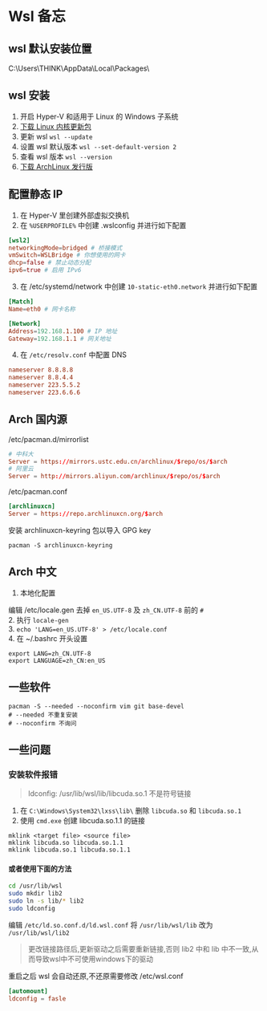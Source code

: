 # Wsl 备忘

## wsl 默认安装位置

C:\Users\THINK\AppData\Local\Packages\

## wsl 安装

1. 开启 Hyper-V 和适用于 Linux 的 Windows 子系统
2. [下载 Linux 内核更新包](https://wslstorestorage.blob.core.windows.net/wslblob/wsl_update_x64.msi)
3. 更新 wsl ```wsl --update```
4. 设置 wsl 默认版本 ```wsl --set-default-version 2```
5. 查看 wsl 版本 ```wsl --version```
6. [下载 ArchLinux 发行版](https://wsldl-pg.github.io/ArchW-docs/)

## 配置静态 IP

1. 在 Hyper-V 里创建外部虚拟交换机
2. 在 ```%USERPROFILE%``` 中创建 .wslconfig 并进行如下配置

```conf
[wsl2]
networkingMode=bridged # 桥接模式
vmSwitch=WSLBridge # 你想使用的网卡
dhcp=false # 禁止动态分配
ipv6=true # 启用 IPv6
```

3. 在 /etc/systemd/network 中创建 ```10-static-eth0.network``` 并进行如下配置

```conf
[Match]
Name=eth0 # 网卡名称

[Network]
Address=192.168.1.100 # IP 地址
Gateway=192.168.1.1 # 网关地址
```

4. 在 ```/etc/resolv.conf``` 中配置 DNS

```conf
nameserver 8.8.8.8
nameserver 8.8.4.4
nameserver 223.5.5.2
nameserver 223.6.6.6
```

## Arch 国内源

/etc/pacman.d/mirrorlist

```conf
# 中科大
Server = https://mirrors.ustc.edu.cn/archlinux/$repo/os/$arch
# 阿里云
Server = http://mirrors.aliyun.com/archlinux/$repo/os/$arch
```

/etc/pacman.conf

```conf
[archlinuxcn]
Server = https://repo.archlinuxcn.org/$arch
```

安装 archlinuxcn-keyring 包以导入 GPG key

```shell
pacman -S archlinuxcn-keyring
```

## Arch 中文

1. 本地化配置

编辑 /etc/locale.gen 去掉 ```en_US.UTF-8``` 及 ```zh_CN.UTF-8``` 前的 ```#```  
2. 执行 ```locale-gen```  
3. ```echo 'LANG=en_US.UTF-8' > /etc/locale.conf```  
4. 在 ~/.bashrc 开头设置  

```shell
export LANG=zh_CN.UTF-8
export LANGUAGE=zh_CN:en_US
```

## 一些软件

```shell
pacman -S --needed --noconfirm vim git base-devel
# --needed 不重复安装
# --noconfirm 不询问
```

## 一些问题

### 安装软件报错

> ldconfig: /usr/lib/wsl/lib/libcuda.so.1 不是符号链接

1. 在 ```C:\Windows\System32\lxss\lib\``` 删除 ```libcuda.so``` 和 ```libcuda.so.1```  
2. 使用 ```cmd.exe``` 创建 libcuda.so.1.1 的链接  

```shell
mklink <target file> <source file>
mklink libcuda.so libcuda.so.1.1
mklink libcuda.so.1 libcuda.so.1.1
```

#### 或者使用下面的方法

```bash
cd /usr/lib/wsl
sudo mkdir lib2
sudo ln -s lib/* lib2
sudo ldconfig
```

编辑 ```/etc/ld.so.conf.d/ld.wsl.conf``` 将 ```/usr/lib/wsl/lib``` 改为 ```/usr/lib/wsl/lib2```

> 更改链接路径后,更新驱动之后需要重新链接,否则 lib2 中和 lib 中不一致,从而导致wsl中不可使用windows下的驱动

重启之后 wsl 会自动还原,不还原需要修改 /etc/wsl.conf

```conf
[automount]
ldconfig = fasle
```

